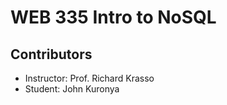 # WEB 335 Intro to NoSQL

## Contributors

- Instructor: Prof. Richard Krasso
- Student: John Kuronya
